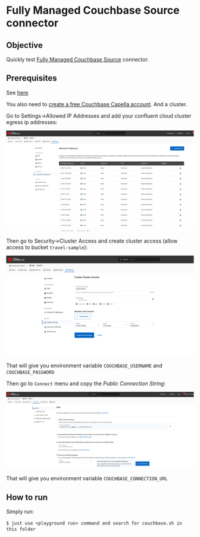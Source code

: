# Fully Managed Couchbase Source connector

## Objective

Quickly test [Fully Managed Couchbase Source](https://docs.confluent.io/cloud/current/connectors/cc-couchbase-db-source/cc-couchbase-db-source.html) connector.

## Prerequisites

See [here](https://kafka-docker-playground.io/#/how-to-use?id=%f0%9f%8c%a4%ef%b8%8f-confluent-cloud-examples)

You also need to [create a free Couchbase Capella account](https://cloud.couchbase.com/sign-up). And a cluster.

Go to Settings->Allowed IP Addresses and add your confluent cloud cluster egress ip addresses:

![egress](screenshot1.png)

Then go to Security->Cluster Access and create cluster access (allow access to bucket `travel-sample`):

![egress](screenshot2.png)

That will give you environment variable `COUCHBASE_USERNAME` and `COUCHBASE_PASSWORD`

Then go to `Connect` menu and copy the *Public Connection String*:

![connect](screenshot3.png)

That will give you environment variable `COUCHBASE_CONNECTION_URL` 

## How to run

Simply run:

```
$ just use <playground run> command and search for couchbase.sh in this folder
```
